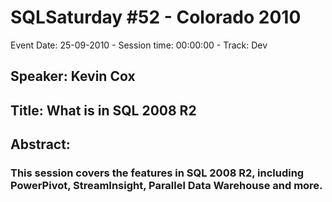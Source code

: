 # SQLSaturday #52 - Colorado 2010
Event Date: 25-09-2010 - Session time: 00:00:00 - Track: Dev
## Speaker: Kevin Cox
## Title: What is in SQL 2008 R2
## Abstract:
### This session covers the features in SQL 2008 R2, including PowerPivot, StreamInsight, Parallel Data Warehouse and more.
